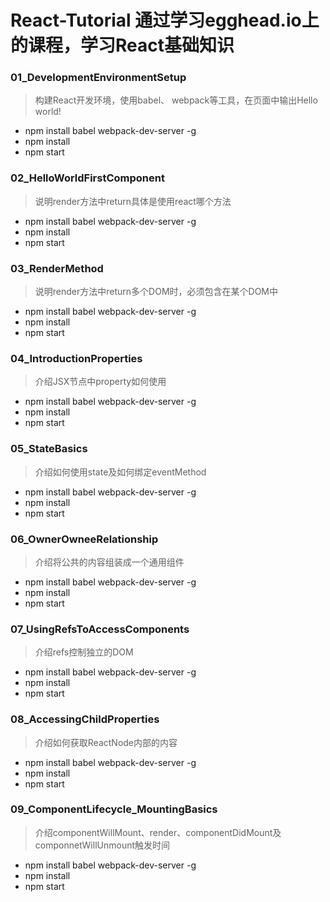# React-Tutorial 通过学习egghead.io上的课程，学习React基础知识

### 01_DevelopmentEnvironmentSetup

> 构建React开发环境，使用babel、 webpack等工具，在页面中输出Hello world!

* npm install babel webpack-dev-server -g
* npm install
* npm start


### 02_HelloWorldFirstComponent

> 说明render方法中return具体是使用react哪个方法

* npm install babel webpack-dev-server -g
* npm install
* npm start

### 03_RenderMethod

> 说明render方法中return多个DOM时，必须包含在某个DOM中

* npm install babel webpack-dev-server -g
* npm install
* npm start


### 04_IntroductionProperties

> 介绍JSX节点中property如何使用

* npm install babel webpack-dev-server -g
* npm install
* npm start

### 05_StateBasics

> 介绍如何使用state及如何绑定eventMethod

* npm install babel webpack-dev-server -g
* npm install
* npm start

### 06_OwnerOwneeRelationship

> 介绍将公共的内容组装成一个通用组件

* npm install babel webpack-dev-server -g
* npm install
* npm start

### 07_UsingRefsToAccessComponents

> 介绍refs控制独立的DOM

* npm install babel webpack-dev-server -g
* npm install
* npm start

### 08_AccessingChildProperties

> 介绍如何获取ReactNode内部的内容

* npm install babel webpack-dev-server -g
* npm install
* npm start

### 09_ComponentLifecycle_MountingBasics

> 介绍componentWillMount、render、componentDidMount及componnetWillUnmount触发时间

* npm install babel webpack-dev-server -g
* npm install
* npm start